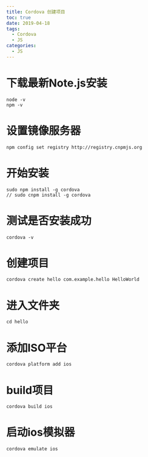 ```yaml
---
title: Cordova 创建项目
toc: true
date: 2019-04-18
tags:
  - Cordova
  - JS
categories:
  - JS
---
```



# 下载最新Note.js安装

```shell
node -v  
npm -v
```
# 设置镜像服务器

```shell
npm config set registry http://registry.cnpmjs.org
```

# 开始安装

```shell
sudo npm install -g cordova
// sudo cnpm install -g cordova
```
# 测试是否安装成功

```shell
cordova -v
```

# 创建项目

```shell
cordova create hello com.example.hello HelloWorld
``` 


# 进入文件夹

```shell
cd hello
``` 

# 添加ISO平台

```shell
cordova platform add ios
``` 

# build项目

```shell
cordova build ios
``` 


# 启动ios模拟器

```shell
cordova emulate ios
``` 

